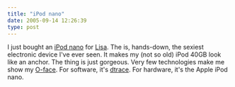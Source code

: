 ```yaml
---
title: "iPod nano"
date: 2005-09-14 12:26:39
type: post
---
```


I just bought an <a href="http://www.apple.com/ipodnano/">iPod nano</a> for <a href="http://lisa.schlossnagle.org/">Lisa</a>.  The is, hands-down, the sexiest electronic device I've ever seen.  It makes my (not so old) iPod 40GB look like an anchor.  The thing is just gorgeous.  Very few technologies make me show my <a href="http://www.urbandictionary.com/define.php?term=O+FACE">O-face</a>.  For software, it's <a href="http://www.sun.com/bigadmin/content/dtrace/">dtrace</a>.  For hardware, it's the Apple iPod nano.
